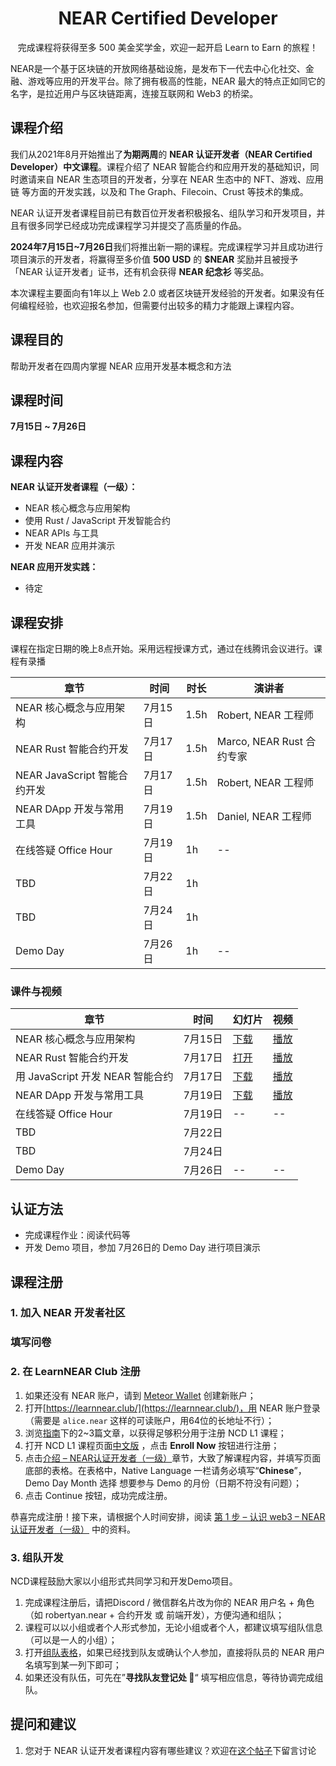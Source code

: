<div align="center">
  <h1>NEAR Certified Developer</h1>
  <p>完成课程将获得至多 500 美金奖学金，欢迎一起开启 Learn to Earn 的旅程！<p>
</div>

NEAR是一个基于区块链的开放网络基础设施，是发布下一代去中心化社交、金融、游戏等应用的开发平台。除了拥有极高的性能，NEAR 最大的特点正如同它的名字，是拉近用户与区块链距离，连接互联网和 Web3 的桥梁。

## 课程介绍

我们从2021年8月开始推出了**为期两周**的 **NEAR 认证开发者（NEAR Certified Developer）中文课程**。课程介绍了 NEAR 智能合约和应用开发的基础知识，同时邀请来自 NEAR 生态项目的开发者，分享在 NEAR 生态中的 NFT、游戏、应用链 等方面的开发实践，以及和 The Graph、Filecoin、Crust 等技术的集成。

NEAR 认证开发者课程目前已有数百位开发者积极报名、组队学习和开发项目，并且有很多同学已经成功完成课程学习并提交了高质量的作品。

**2024年7月15日~7月26日**我们将推出新一期的课程。完成课程学习并且成功进行项目演示的开发者，将赢得至多价值 **500 USD** 的 **$NEAR** 奖励并且被授予「NEAR 认证开发者」证书，还有机会获得 **NEAR 纪念衫** 等奖品。

本次课程主要面向有1年以上 Web 2.0 或者区块链开发经验的开发者。如果没有任何编程经验，也欢迎报名参加，但需要付出较多的精力才能跟上课程内容。

## 课程目的

帮助开发者在四周内掌握 NEAR 应用开发基本概念和方法

## 课程时间

**7月15日 ~ 7月26日**

## 课程内容

**NEAR 认证开发者课程（一级）：**

- NEAR 核心概念与应用架构
- 使用 Rust / JavaScript 开发智能合约
- NEAR APIs 与工具
- 开发 NEAR 应用并演示

**NEAR 应用开发实践：**

- 待定

## **课程安排**

课程在指定日期的晚上8点开始。采用远程授课方式，通过在线腾讯会议进行。课程有录播

| 章节 | 时间 | 时长 | 演讲者 |
| ----- | ----- | ----- | ----- |
| NEAR 核心概念与应用架构 | 7月15日 | 1.5h | Robert, NEAR 工程师 |
| NEAR Rust 智能合约开发 | 7月17日 | 1.5h | Marco, NEAR Rust 合约专家 |
| NEAR JavaScript 智能合约开发 | 7月17日 | 1.5h | Robert, NEAR 工程师 |
| NEAR DApp 开发与常用工具 | 7月19日 | 1.5h | Daniel, NEAR 工程师 |
| 在线答疑 Office Hour | 7月19日 | 1h | -- |
| TBD | 7月22日 | 1h |   |
| TBD | 7月24日 | 1h |   |
| Demo Day | 7月26日 | 1h | -- |

### 课件与视频

| 章节 | 时间 | 幻灯片 | 视频 |
| ----- | ----- | ----- | ----- |
| NEAR 核心概念与应用架构 | 7月15日 | [下载](https://github.com/near-x/ncd-cn/raw/master/cohorts/ncd-cn-6/slides/NEAR%20%E8%AE%A4%E8%AF%81%E5%BC%80%E5%8F%91%E8%80%85%EF%BC%881%EF%BC%89%EF%BC%9ANEAR%20%E6%A0%B8%E5%BF%83%E6%A6%82%E5%BF%B5%E4%B8%8E%E5%BA%94%E7%94%A8%E6%9E%B6%E6%9E%84.pdf) | [播放](https://www.bilibili.com/video/BV1AT4y1S7ms/) |
| NEAR Rust 智能合约开发 | 7月17日 | [打开](https://shimo.im/presentation/NJkbW7V6XzcEv2AR/) | [播放](https://www.bilibili.com/video/BV1Jq4y1Y74z/) |
| 用 JavaScript 开发 NEAR 智能合约 | 7月17日 | [下载](https://github.com/near-x/ncd-cn/raw/master/cohorts/ncd-cn-8/slides/NEAR%20%E8%AE%A4%E8%AF%81%E5%BC%80%E5%8F%91%E8%80%85%EF%BC%8826%EF%BC%89%EF%BC%9A%20%E7%94%A8%20JavaScript%20%E5%BC%80%E5%8F%91%20NEAR%20%E6%99%BA%E8%83%BD%E5%90%88%E7%BA%A6.pdf) | [播放](https://www.bilibili.com/video/BV1wS4y1z7oT/) |
| NEAR DApp 开发与常用工具 | 7月19日 | [下载](https://github.com/near-x/ncd-cn/raw/master/cohorts/ncd-cn-1/slides/NEAR%20%E8%AE%A4%E8%AF%81%E5%BC%80%E5%8F%91%E8%80%85%EF%BC%883%EF%BC%89%EF%BC%9ANEAR%20DApp%20%E5%BC%80%E5%8F%91%E4%B8%8E%E5%B8%B8%E7%94%A8%E5%B7%A5%E5%85%B7.pdf) | [播放](https://www.bilibili.com/video/BV1vu411q7gp/) |
| 在线答疑 Office Hour | 7月19日 | -- | -- |
| TBD | 7月22日 |  |
| TBD | 7月24日 |  |
| Demo Day | 7月26日 | -- | -- |

## 认证方法

- 完成课程作业：阅读代码等
- 开发 Demo 项目，参加 7月26日的 Demo Day 进行项目演示

## **课程注册**

### **1. 加入 NEAR 开发者社区**

### 填写问卷 

### **2. 在 LearnNEAR Club 注册**

1. 如果还没有 NEAR 账户，请到 [Meteor Wallet](https://wallet.meteorwallet.app/add_wallet/create_new) 创建新账户；
2. 打开[https://learnnear.club/](https://learnnear.club/)，用 NEAR 账户登录（需要是 `alice.near` 这样的可读账户，用64位的长地址不行）；
3. 浏览[指南](https://learnnear.club/zh/zhinan/)下的2~3篇文章，以获得足够积分用于注册 NCD L1 课程；
4. 打开 NCD L1 课程页面[中文版](https://learnnear.club/zh/courses/near-ren-zheng-kai-fa-zhe-%ef%bc%88-yi-ji-%ef%bc%89/) ，点击 **Enroll Now** 按钮进行注册；
5. 点击[介绍 – NEAR认证开发者（一级）](https://learnnear.club/zh/lessons/jie-shao-near-ren-zheng-kai-fa-zhe-%ef%bc%88-yi-ji-%ef%bc%89/)章节，大致了解课程内容，并填写页面底部的表格。在表格中，Native Language 一栏请务必填写“**Chinese**”，Demo Day Month 选择 想要参与 Demo 的月份（日期不符没有问题）；
6. 点击 Continue 按钮，成功完成注册。

恭喜完成注册！接下来，请根据个人时间安排，阅读 [第 1 步 – 认识 web3 – NEAR 认证开发者（一级）](https://learnnear.club/zh/lessons/di-1-bu-ren-shi-web3-near-ren-zheng-kai-fa-zhe-%ef%bc%88-yi-ji-%ef%bc%89/) 中的资料。

### **3. 组队开发**

NCD课程鼓励大家以小组形式共同学习和开发Demo项目。

1. 完成课程注册后，请把Discord / 微信群名片改为你的 NEAR 用户名 + 角色（如 robertyan.near + 合约开发 或 前端开发），方便沟通和组队；
2. 课程可以以小组或者个人形式参加，无论小组或者个人，都建议填写组队信息（可以是一人的小组）；
3. 打开[组队表格](https://docs.google.com/spreadsheets/d/1FMDQ7RQOpEnfMs5F_-PJ8GME225bf0G8/edit#gid=961130720)，如果已经找到队友或确认个人参加，直接将队员的 NEAR 用户名填写到某一列下即可；
4. 如果还没有队伍，可先在”**寻找队友登记处 🔽**“ 填写相应信息，等待协调完成组队。

## 提问和建议

1. 您对于 NEAR 认证开发者课程内容有哪些建议？欢迎在[这个帖子](https://segmentfault.com/a/1190000041847956)下留言讨论
